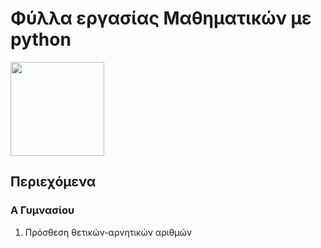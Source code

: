# Φύλλα εργασίας Μαθηματικών με python

<img src="https://www.python.org/static/community_logos/python-logo-master-v3-TM.png" width="150">

## Περιεχόμενα

### Α Γυμνασίου

<ol>
  <li>Πρόσθεση θετικών-αρνητικών αριθμών</li>
</ol>



<!-- <img src="https://cdn.pixabay.com/photo/2017/06/05/15/52/calculator-2374442_960_720.png" width="150"> -->

<!-- Run the activity notebooks on [binder](https://mybinder.org/): [![Binder](https://mybinder.org/badge_logo.svg)](https://mybinder.org/v2/gh/nikos115/math-plot/master?filepath=notebooks%2Findex.ipynb) -->
